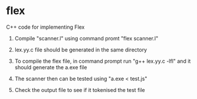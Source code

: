 # flex
C++ code for implementing Flex

1) Compile "scanner.l" using command promt "flex scanner.l"

2) lex.yy.c file should be generated in the same directory

3) To compile the flex file, in command prompt run "g++ lex.yy.c -lfl" and it should generate the a.exe file

4) The scanner then can be tested using "a.exe < test.js"

5) Check the output file to see if it tokenised the test file

